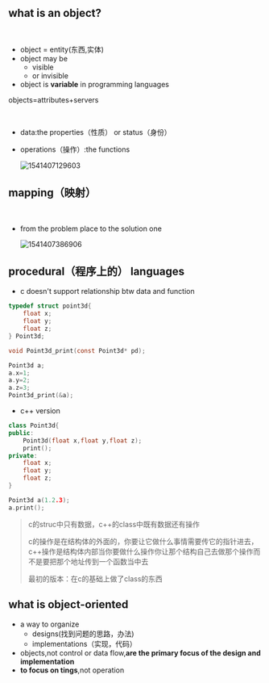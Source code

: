## what is an object?

​	

- object = entity(东西,实体)
- object may be
  - visible
  - or invisible
- object is **variable** in programming languages

objects=attributes+servers

​	

- data:the properties（性质） or status（身份）

- operations（操作）:the functions

  ![1541407129603](C:\Users\jixia\AppData\Roaming\Typora\typora-user-images\1541407129603.png)

## mapping（映射）

​	

- from the problem place to the solution one

  ![1541407386906](https://github.com/shanejix/Cplusplus-best-practices/blob/master/images/02-1.png)

## procedural（程序上的） languages

- c doesn't support relationship btw data and function

```c
typedef struct point3d{
    float x;
    float y;
    float z;
} Point3d;

void Point3d_print(const Point3d* pd);

Point3d a;
a.x=1;
a.y=2;
a.z=3;
Point3d_print(&a);
```

- c++ version

```cpp
class Point3d{
public:
    Point3d(float x,float y,float z);
    print();
private:
    float x;
    float y;
    float z;
}

Point3d a(1.2.3);
a.print();
```

> c的struc中只有数据，c++的class中既有数据还有操作
>
> c的操作是在结构体的外面的，你要让它做什么事情需要传它的指针进去，c++操作是结构体内部当你要做什么操作你让那个结构自己去做那个操作而不是要把那个地址传到一个函数当中去
>
> 最初的版本：在c的基础上做了class的东西

## what is object-oriented

- a way to organize
  - designs(找到问题的思路，办法)
  - implementations（实现，代码）
- objects,not control or data flow,**are the primary focus of the design and implementation**
- **to focus on tings**,not operation
